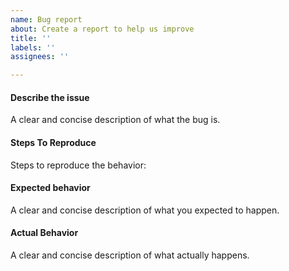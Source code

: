 ```yaml
---
name: Bug report
about: Create a report to help us improve
title: ''
labels: ''
assignees: ''

---
```


#### Describe the issue
A clear and concise description of what the bug is.

#### Steps To Reproduce
Steps to reproduce the behavior:

#### Expected behavior
A clear and concise description of what you expected to happen.

#### Actual Behavior
A clear and concise description of what actually happens.
